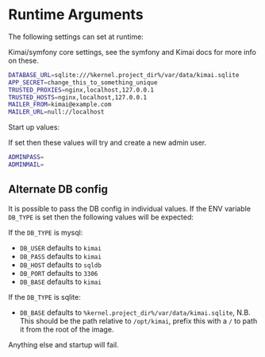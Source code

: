 # Runtime Arguments

The following settings can set at runtime:

Kimai/symfony core settings, see the symfony and Kimai docs for more info on these.

```bash
DATABASE_URL=sqlite:///%kernel.project_dir%/var/data/kimai.sqlite
APP_SECRET=change_this_to_something_unique
TRUSTED_PROXIES=nginx,localhost,127.0.0.1
TRUSTED_HOSTS=nginx,localhost,127.0.0.1
MAILER_FROM=kimai@example.com
MAILER_URL=null://localhost
```

Start up values:

If set then these values will try and create a new admin user.

```bash
ADMINPASS=
ADMINMAIL=
```

## Alternate DB config

It is possible to pass the DB config in individual values.  If the ENV variable ```DB_TYPE``` is set then the following values will be expected:

If the ```DB_TYPE``` is mysql:

 * ```DB_USER``` defaults to ```kimai```
 * ```DB_PASS``` defaults to ```kimai```
 * ```DB_HOST``` defaults to ```sqldb```
 * ```DB_PORT``` defaults to ```3306```
 * ```DB_BASE``` defaults to ```kimai```

If the ```DB_TYPE``` is sqlite:

 * ```DB_BASE``` defaults to ```%kernel.project_dir%/var/data/kimai.sqlite```, N.B. This should be the path relative to ```/opt/kimai```, prefix this with a ```/``` to path it from the root of the image.

Anything else and startup will fail.
